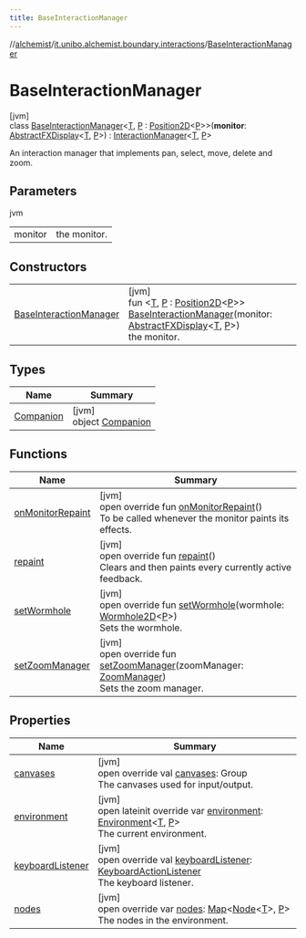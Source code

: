 ```yaml
---
title: BaseInteractionManager
---
```

//[alchemist](../../../index.html)/[it.unibo.alchemist.boundary.interactions](../index.html)/[BaseInteractionManager](index.html)



# BaseInteractionManager



[jvm]\
class [BaseInteractionManager](index.html)<[T](index.html), [P](index.html) : [Position2D](../../it.unibo.alchemist.model.interfaces/-position2-d/index.html)<[P](index.html)>>(**monitor**: [AbstractFXDisplay](../../it.unibo.alchemist.boundary.monitors/-abstract-f-x-display/index.html)<[T](index.html), [P](index.html)>) : [InteractionManager](../-interaction-manager/index.html)<[T](index.html), [P](index.html)> 

An interaction manager that implements pan, select, move, delete and zoom.



## Parameters


jvm

| | |
|---|---|
| monitor | the monitor. |



## Constructors


| | |
|---|---|
| [BaseInteractionManager](-base-interaction-manager.html) | [jvm]<br>fun <[T](index.html), [P](index.html) : [Position2D](../../it.unibo.alchemist.model.interfaces/-position2-d/index.html)<[P](index.html)>> [BaseInteractionManager](-base-interaction-manager.html)(monitor: [AbstractFXDisplay](../../it.unibo.alchemist.boundary.monitors/-abstract-f-x-display/index.html)<[T](index.html), [P](index.html)>)<br>the monitor. |


## Types


| Name | Summary |
|---|---|
| [Companion](-companion/index.html) | [jvm]<br>object [Companion](-companion/index.html) |


## Functions


| Name | Summary |
|---|---|
| [onMonitorRepaint](on-monitor-repaint.html) | [jvm]<br>open override fun [onMonitorRepaint](on-monitor-repaint.html)()<br>To be called whenever the monitor paints its effects. |
| [repaint](repaint.html) | [jvm]<br>open override fun [repaint](repaint.html)()<br>Clears and then paints every currently active feedback. |
| [setWormhole](set-wormhole.html) | [jvm]<br>open override fun [setWormhole](set-wormhole.html)(wormhole: [Wormhole2D](../../it.unibo.alchemist.boundary.wormhole.interfaces/-wormhole2-d/index.html)<[P](index.html)>)<br>Sets the wormhole. |
| [setZoomManager](set-zoom-manager.html) | [jvm]<br>open override fun [setZoomManager](set-zoom-manager.html)(zoomManager: [ZoomManager](../../it.unibo.alchemist.boundary.wormhole.interfaces/-zoom-manager/index.html))<br>Sets the zoom manager. |


## Properties


| Name | Summary |
|---|---|
| [canvases](canvases.html) | [jvm]<br>open override val [canvases](canvases.html): Group<br>The canvases used for input/output. |
| [environment](environment.html) | [jvm]<br>open lateinit override var [environment](environment.html): [Environment](../../it.unibo.alchemist.model.interfaces/-environment/index.html)<[T](index.html), [P](index.html)><br>The current environment. |
| [keyboardListener](keyboard-listener.html) | [jvm]<br>open override val [keyboardListener](keyboard-listener.html): [KeyboardActionListener](../../it.unibo.alchemist.boundary.jfx.events.keyboard/-keyboard-action-listener/index.html)<br>The keyboard listener. |
| [nodes](nodes.html) | [jvm]<br>open override var [nodes](nodes.html): [Map](https://kotlinlang.org/api/latest/jvm/stdlib/kotlin.collections/-map/index.html)<[Node](../../it.unibo.alchemist.model.interfaces/-node/index.html)<[T](index.html)>, [P](index.html)><br>The nodes in the environment. |

